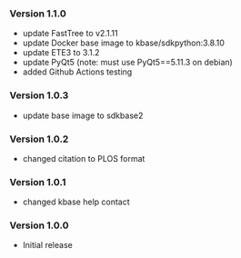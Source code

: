 ### Version 1.1.0
- update FastTree to v2.1.11
- update Docker base image to kbase/sdkpython:3.8.10
- update ETE3 to 3.1.2
- update PyQt5 (note: must use PyQt5==5.11.3 on debian)
- added Github Actions testing

### Version 1.0.3
- update base image to sdkbase2

### Version 1.0.2
- changed citation to PLOS format

### Version 1.0.1
- changed kbase help contact

### Version 1.0.0
- Initial release

